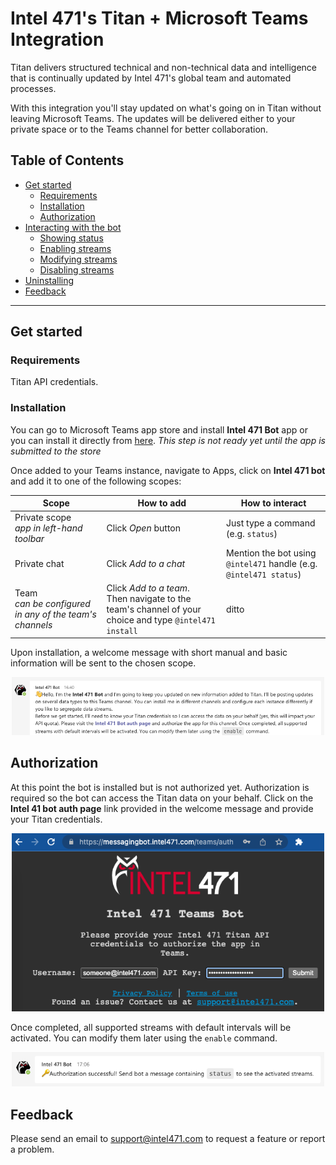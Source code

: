 # Intel 471's Titan + Microsoft Teams Integration

Titan delivers structured technical and non-technical data and intelligence that is continually updated by Intel 471's global team and automated processes.

With this integration you'll stay updated on what's going on in Titan without leaving Microsoft Teams. The updates will be delivered either to your private space or to the Teams channel for better collaboration.

## Table of Contents
- [Get started](#get-started)
  - [Requirements](#requirements)
  - [Installation](#installation)
  - [Authorization](#authorization)
 - [Interacting with the bot](#interacting-with-the-bot) 
   - [Showing status](#showing-status)
   - [Enabling streams](#enabling-streams)
   - [Modifying streams](#modifying-streams)
   - [Disabling streams](#disabling-streams)
- [Uninstalling](#uninstalling)
- [Feedback](#feedback)
--------
## Get started
### Requirements

Titan API credentials.

### Installation

You can go to Microsoft Teams app store and install **Intel 471 Bot** app or you can install it directly from [here](https://teams.microsoft.com). *This step is not ready yet until the app is submitted to the store*

Once added to your Teams instance, navigate to Apps, click on **Intel 471 bot** and add it to one of the following scopes:

| Scope | How to add | How to interact |
|-----|----|-----|
| Private scope<br />*app in left-hand toolbar* | Click *Open* button| Just type a command (e.g. `status`)  |
| Private chat | Click *Add to a chat*| Mention the bot using `@intel471` handle (e.g. `@intel471 status`) |
| Team<br />*can be configured in any of the team's channels* | Click *Add to a team*.<br />Then navigate to the team's channel of your choice and type `@intel471 install` | ditto  |

Upon installation, a welcome message with short manual and basic information will be sent to the chosen scope. 
<p align="center"><img width="500" alt="Intro message" src="img/intro.png"></p>
 
## Authorization
At this point the bot is installed but is not authorized yet. Authorization is required so the bot can access the Titan data on your behalf. Click on the **Intel 41 bot auth page** link provided in the welcome message and provide your Titan credentials.

<p align="center"><img width="500" alt="Auth page" src="img/auth-page.png"></p>

 Once completed, all supported streams with default intervals will be activated. You can modify them later using the `enable` command.

 <p align="center"><img width="500" alt="Auth confirmed" src="img/auth-confirmed.png"></p>

## Feedback

Please send an email to support@intel471.com to request a feature or report a problem.
